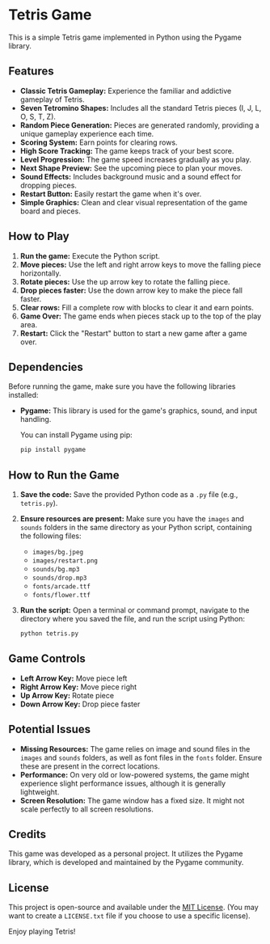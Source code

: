 # Tetris Game

This is a simple Tetris game implemented in Python using the Pygame library.

## Features

*   **Classic Tetris Gameplay:**  Experience the familiar and addictive gameplay of Tetris.
*   **Seven Tetromino Shapes:** Includes all the standard Tetris pieces (I, J, L, O, S, T, Z).
*   **Random Piece Generation:**  Pieces are generated randomly, providing a unique gameplay experience each time.
*   **Scoring System:** Earn points for clearing rows.
*   **High Score Tracking:**  The game keeps track of your best score.
*   **Level Progression:** The game speed increases gradually as you play.
*   **Next Shape Preview:**  See the upcoming piece to plan your moves.
*   **Sound Effects:** Includes background music and a sound effect for dropping pieces.
*   **Restart Button:** Easily restart the game when it's over.
*   **Simple Graphics:**  Clean and clear visual representation of the game board and pieces.

## How to Play

1. **Run the game:** Execute the Python script.
2. **Move pieces:** Use the left and right arrow keys to move the falling piece horizontally.
3. **Rotate pieces:** Use the up arrow key to rotate the falling piece.
4. **Drop pieces faster:** Use the down arrow key to make the piece fall faster.
5. **Clear rows:**  Fill a complete row with blocks to clear it and earn points.
6. **Game Over:** The game ends when pieces stack up to the top of the play area.
7. **Restart:** Click the "Restart" button to start a new game after a game over.

## Dependencies

Before running the game, make sure you have the following libraries installed:

*   **Pygame:** This library is used for the game's graphics, sound, and input handling.

    You can install Pygame using pip:

    ```bash
    pip install pygame
    ```

## How to Run the Game

1. **Save the code:** Save the provided Python code as a `.py` file (e.g., `tetris.py`).
2. **Ensure resources are present:** Make sure you have the `images` and `sounds` folders in the same directory as your Python script, containing the following files:
    *   `images/bg.jpeg`
    *   `images/restart.png`
    *   `sounds/bg.mp3`
    *   `sounds/drop.mp3`
    *   `fonts/arcade.ttf`
    *   `fonts/flower.ttf`
3. **Run the script:** Open a terminal or command prompt, navigate to the directory where you saved the file, and run the script using Python:

    ```bash
    python tetris.py
    ```

## Game Controls

*   **Left Arrow Key:** Move piece left
*   **Right Arrow Key:** Move piece right
*   **Up Arrow Key:** Rotate piece
*   **Down Arrow Key:** Drop piece faster

## Potential Issues

*   **Missing Resources:** The game relies on image and sound files in the `images` and `sounds` folders, as well as font files in the `fonts` folder. Ensure these are present in the correct locations.
*   **Performance:** On very old or low-powered systems, the game might experience slight performance issues, although it is generally lightweight.
*   **Screen Resolution:** The game window has a fixed size. It might not scale perfectly to all screen resolutions.

## Credits

This game was developed as a personal project. It utilizes the Pygame library, which is developed and maintained by the Pygame community.

## License

This project is open-source and available under the [MIT License](LICENSE.txt). (You may want to create a `LICENSE.txt` file if you choose to use a specific license).

Enjoy playing Tetris!
